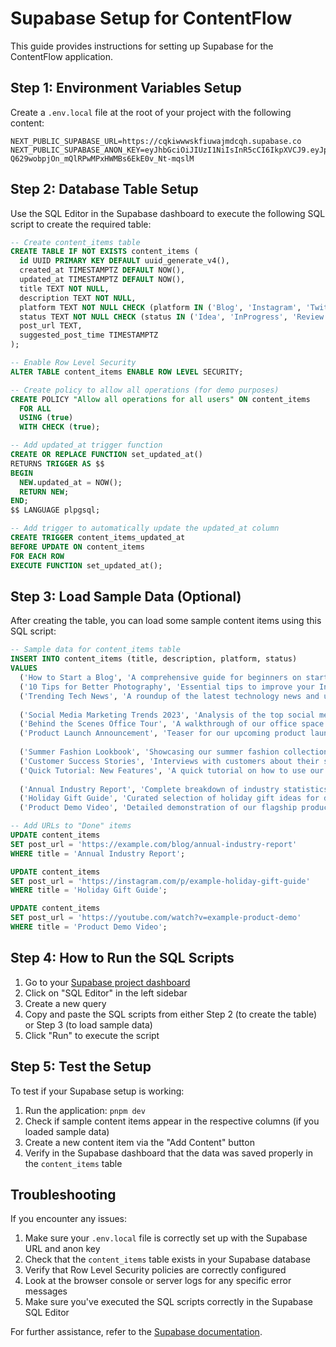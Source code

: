 # Supabase Setup for ContentFlow

This guide provides instructions for setting up Supabase for the ContentFlow application.

## Step 1: Environment Variables Setup

Create a `.env.local` file at the root of your project with the following content:

```
NEXT_PUBLIC_SUPABASE_URL=https://cqkiwwwskfiuwajmdcqh.supabase.co
NEXT_PUBLIC_SUPABASE_ANON_KEY=eyJhbGciOiJIUzI1NiIsInR5cCI6IkpXVCJ9.eyJpc3MiOiJzdXBhYmFzZSIsInJlZiI6ImNxa2l3d3dza2ZpdXdham1kY3FoIiwicm9sZSI6ImFub24iLCJpYXQiOjE3NDc5MTQzMzIsImV4cCI6MjA2MzQ5MDMzMn0.3-Q629wobpjOn_mQlRPwMPxHWMBs6EkE0v_Nt-mqslM
```

## Step 2: Database Table Setup

Use the SQL Editor in the Supabase dashboard to execute the following SQL script to create the required table:

```sql
-- Create content_items table
CREATE TABLE IF NOT EXISTS content_items (
  id UUID PRIMARY KEY DEFAULT uuid_generate_v4(),
  created_at TIMESTAMPTZ DEFAULT NOW(),
  updated_at TIMESTAMPTZ DEFAULT NOW(),
  title TEXT NOT NULL,
  description TEXT NOT NULL,
  platform TEXT NOT NULL CHECK (platform IN ('Blog', 'Instagram', 'Twitter', 'TikTok', 'YouTube')),
  status TEXT NOT NULL CHECK (status IN ('Idea', 'InProgress', 'Review', 'Done')),
  post_url TEXT,
  suggested_post_time TIMESTAMPTZ
);

-- Enable Row Level Security
ALTER TABLE content_items ENABLE ROW LEVEL SECURITY;

-- Create policy to allow all operations (for demo purposes)
CREATE POLICY "Allow all operations for all users" ON content_items
  FOR ALL
  USING (true)
  WITH CHECK (true);

-- Add updated_at trigger function
CREATE OR REPLACE FUNCTION set_updated_at()
RETURNS TRIGGER AS $$
BEGIN
  NEW.updated_at = NOW();
  RETURN NEW;
END;
$$ LANGUAGE plpgsql;

-- Add trigger to automatically update the updated_at column
CREATE TRIGGER content_items_updated_at
BEFORE UPDATE ON content_items
FOR EACH ROW
EXECUTE FUNCTION set_updated_at();
```

## Step 3: Load Sample Data (Optional)

After creating the table, you can load some sample content items using this SQL script:

```sql
-- Sample data for content_items table
INSERT INTO content_items (title, description, platform, status)
VALUES 
  ('How to Start a Blog', 'A comprehensive guide for beginners on starting their first blog.', 'Blog', 'Idea'),
  ('10 Tips for Better Photography', 'Essential tips to improve your Instagram photography skills.', 'Instagram', 'Idea'),
  ('Trending Tech News', 'A roundup of the latest technology news and updates.', 'Twitter', 'Idea'),
  
  ('Social Media Marketing Trends 2023', 'Analysis of the top social media marketing trends for 2023.', 'Blog', 'InProgress'),
  ('Behind the Scenes Office Tour', 'A walkthrough of our office space and team.', 'TikTok', 'InProgress'),
  ('Product Launch Announcement', 'Teaser for our upcoming product launch next month.', 'Instagram', 'InProgress'),
  
  ('Summer Fashion Lookbook', 'Showcasing our summer fashion collection with styling tips.', 'YouTube', 'Review'),
  ('Customer Success Stories', 'Interviews with customers about their success with our products.', 'Blog', 'Review'),
  ('Quick Tutorial: New Features', 'A quick tutorial on how to use our newest features.', 'TikTok', 'Review'),
  
  ('Annual Industry Report', 'Complete breakdown of industry statistics and trends for the past year.', 'Blog', 'Done'),
  ('Holiday Gift Guide', 'Curated selection of holiday gift ideas for different budgets.', 'Instagram', 'Done'),
  ('Product Demo Video', 'Detailed demonstration of our flagship product.', 'YouTube', 'Done');

-- Add URLs to "Done" items
UPDATE content_items 
SET post_url = 'https://example.com/blog/annual-industry-report'
WHERE title = 'Annual Industry Report';

UPDATE content_items 
SET post_url = 'https://instagram.com/p/example-holiday-gift-guide'
WHERE title = 'Holiday Gift Guide';

UPDATE content_items 
SET post_url = 'https://youtube.com/watch?v=example-product-demo'
WHERE title = 'Product Demo Video';
```

## Step 4: How to Run the SQL Scripts

1. Go to your [Supabase project dashboard](https://supabase.com/dashboard/project/cqkiwwwskfiuwajmdcqh)
2. Click on "SQL Editor" in the left sidebar
3. Create a new query
4. Copy and paste the SQL scripts from either Step 2 (to create the table) or Step 3 (to load sample data)
5. Click "Run" to execute the script

## Step 5: Test the Setup

To test if your Supabase setup is working:

1. Run the application: `pnpm dev`
2. Check if sample content items appear in the respective columns (if you loaded sample data)
3. Create a new content item via the "Add Content" button
4. Verify in the Supabase dashboard that the data was saved properly in the `content_items` table

## Troubleshooting

If you encounter any issues:

1. Make sure your `.env.local` file is correctly set up with the Supabase URL and anon key
2. Check that the `content_items` table exists in your Supabase database
3. Verify that Row Level Security policies are correctly configured
4. Look at the browser console or server logs for any specific error messages
5. Make sure you've executed the SQL scripts correctly in the Supabase SQL Editor

For further assistance, refer to the [Supabase documentation](https://supabase.com/docs/guides/getting-started). 
